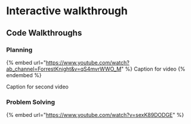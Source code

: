 # Interactive walkthrough

## Code Walkthroughs

### Planning

{% embed url="https://www.youtube.com/watch?ab_channel=ForrestKnight&v=qS4mvrWWO_M" %}
Caption for video
{% endembed %}

Caption for second video

### Problem Solving

{% embed url="https://www.youtube.com/watch?v=sexK89DODGE" %}

